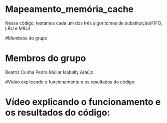# Mapeamento_memória_cache
Nesse código, testamos cada um dos três algoritcmos de substituição(FIFO, LRU e MRU)

#Membros do grupo
# Membros do grupo
Beatriz Cunha
Pedro Muller
Isabelly Araújo

#Vídeo explicando o funcionamento e os resultados do código:
# Vídeo explicando o funcionamento e os resultados do código:
